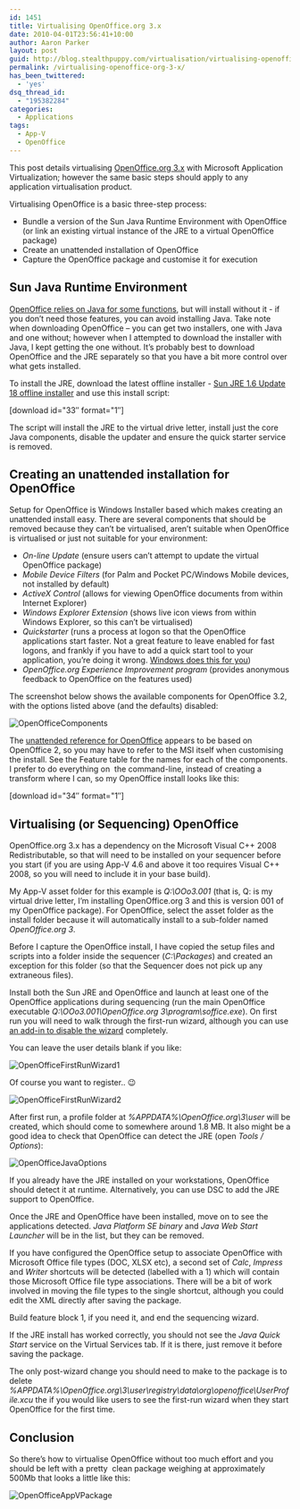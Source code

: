 ```yaml
---
id: 1451
title: Virtualising OpenOffice.org 3.x
date: 2010-04-01T23:56:41+10:00
author: Aaron Parker
layout: post
guid: http://blog.stealthpuppy.com/virtualisation/virtualising-openoffice-org-3-x
permalink: /virtualising-openoffice-org-3-x/
has_been_twittered:
  - 'yes'
dsq_thread_id:
  - "195382284"
categories:
  - Applications
tags:
  - App-V
  - OpenOffice
---
```

This post details virtualising [OpenOffice.org 3.x](http://www.openoffice.org/) with Microsoft Application Virtualization; however the same basic steps should apply to any application virtualisation product.

Virtualising OpenOffice is a basic three-step process:

  * Bundle a version of the Sun Java Runtime Environment with OpenOffice (or link an existing virtual instance of the JRE to a virtual OpenOffice package)
  * Create an unattended installation of OpenOffice
  * Capture the OpenOffice package and customise it for execution

## Sun Java Runtime Environment

[OpenOffice relies on Java for some functions](http://download.openoffice.org/common/java.html), but will install without it - if you don’t need those features, you can avoid installing Java. Take note when downloading OpenOffice – you can get two installers, one with Java and one without; however when I attempted to download the installer with Java, I kept getting the one without. It’s probably best to download OpenOffice and the JRE separately so that you have a bit more control over what gets installed.

To install the JRE, download the latest offline installer - [Sun JRE 1.6 Update 18 offline installer](http://javadl.sun.com/webapps/download/AutoDL?BundleId=37981) and use this install script:

<p class="download">
  [download id="33&#8243; format="1&#8243;]
</p>

The script will install the JRE to the virtual drive letter, install just the core Java components, disable the updater and ensure the quick starter service is removed.

## Creating an unattended installation for OpenOffice

Setup for OpenOffice is Windows Installer based which makes creating an unattended install easy. There are several components that should be removed because they can’t be virtualised, aren’t suitable when OpenOffice is virtualised or just not suitable for your environment:

  * _On-line Update_ (ensure users can’t attempt to update the virtual OpenOffice package)
  * _Mobile Device Filters_ (for Palm and Pocket PC/Windows Mobile devices, not installed by default)
  * _ActiveX Control_ (allows for viewing OpenOffice documents from within Internet Explorer)
  * _Windows Explorer Extension_ (shows live icon views from within Windows Explorer, so this can’t be virtualised)
  * _Quickstarter_ (runs a process at logon so that the OpenOffice applications start faster. Not a great feature to leave enabled for fast logons, and frankly if you have to add a quick start tool to your application, you’re doing it wrong. [Windows does this for you](http://en.wikipedia.org/wiki/Prefetcher))
  * _OpenOffice.org Experience Improvement program_ (provides anonymous feedback to OpenOffice on the features used)

The screenshot below shows the available components for OpenOffice 3.2, with the options listed above (and the defaults) disabled:

![OpenOfficeComponents]({{site.baseurl}}/media/2010/04/OpenOfficeComponents.png)

The [unattended reference for OpenOffice](http://wiki.services.openoffice.org/wiki/Documentation/How_Tos/Automatic_Installation_on_Windows) appears to be based on OpenOffice 2, so you may have to refer to the MSI itself when customising the install. See the Feature table for the names for each of the components. I prefer to do everything on  the command-line, instead of creating a transform where I can, so my OpenOffice install looks like this:

<p class="download">
  [download id="34&#8243; format="1&#8243;]
</p>

## Virtualising (or Sequencing) OpenOffice

OpenOffice.org 3.x has a dependency on the Microsoft Visual C++ 2008 Redistributable, so that will need to be installed on your sequencer before you start (if you are using App-V 4.6 and above it too requires Visual C++ 2008, so you will need to include it in your base build).

My App-V asset folder for this example is _Q:\OOo3.001_ (that is, Q: is my virtual drive letter, I’m installing OpenOffice.org 3 and this is version 001 of my OpenOffice package). For OpenOffice, select the asset folder as the install folder because it will automatically install to a sub-folder named _OpenOffice.org 3_.

Before I capture the OpenOffice install, I have copied the setup files and scripts into a folder inside the sequencer (_C:\Packages_) and created an exception for this folder (so that the Sequencer does not pick up any extraneous files).

Install both the Sun JRE and OpenOffice and launch at least one of the OpenOffice applications during sequencing (run the main OpenOffice executable _Q:\OOo3.001\OpenOffice.org 3\program\soffice.exe_). On first run you will need to walk through the first-run wizard, although you can use [an add-in to disable the wizard](http://wiki.services.openoffice.org/wiki/Documentation/Administration_Guide/Deactivating_Registration_Wizard) completely.

You can leave the user details blank if you like:

![OpenOfficeFirstRunWizard1]({{site.baseurl}}/media/2010/04/OpenOfficeFirstRunWizard1.png)

Of course you want to register.. 😉

![OpenOfficeFirstRunWizard2]({{site.baseurl}}/media/2010/04/OpenOfficeFirstRunWizard2.png)

After first run, a profile folder at _%APPDATA%\OpenOffice.org\3\user_ will be created, which should come to somewhere around 1.8 MB. It also might be a good idea to check that OpenOffice can detect the JRE (open _Tools / Options_):

![OpenOfficeJavaOptions]({{site.baseurl}}/media/2010/04/OpenOfficeJavaOptions.png)

If you already have the JRE installed on your workstations, OpenOffice should detect it at runtime. Alternatively, you can use DSC to add the JRE support to OpenOffice.

Once the JRE and OpenOffice have been installed, move on to see the applications detected. _Java Platform SE binary_ and _Java Web Start Launcher_ will be in the list, but they can be removed.

If you have configured the OpenOffice setup to associate OpenOffice with Microsoft Office file types (DOC, XLSX etc), a second set of _Calc_, _Impress_ and _Writer_ shortcuts will be detected (labelled with a 1) which will contain those Microsoft Office file type associations. There will be a bit of work involved in moving the file types to the single shortcut, although you could edit the XML directly after saving the package.

Build feature block 1, if you need it, and end the sequencing wizard.

If the JRE install has worked correctly, you should not see the _Java Quick Start_ service on the Virtual Services tab. If it is there, just remove it before saving the package.

The only post-wizard change you should need to make to the package is to delete _%APPDATA%\OpenOffice.org\3\user\registry\data\org\openoffice\UserProfile.xcu_ the if you would like users to see the first-run wizard when they start OpenOffice for the first time.

## Conclusion

So there’s how to virtualise OpenOffice without too much effort and you should be left with a pretty  clean package weighing at approximately 500Mb that looks a little like this:

![OpenOfficeAppVPackage]({{site.baseurl}}/media/2010/04/OpenOfficeAppVPackage.png)
